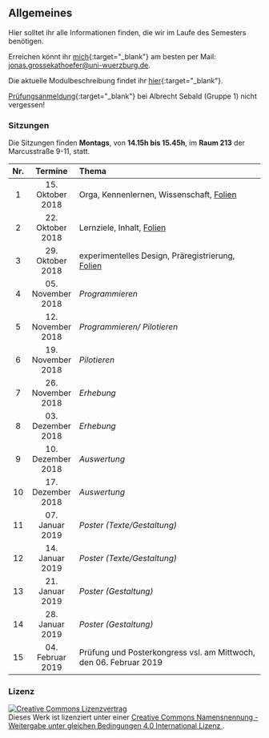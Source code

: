 Allgemeines
-----------

Hier solltet ihr alle Informationen finden, die wir im Laufe des Semesters benötigen.

Erreichen könnt ihr [mich](http://www.i1.psychologie.uni-wuerzburg.de/ekp/personen/jonas-grossekathoefer/msc-jonas-grossekathoefer/){:target="\_blank"} am besten per Mail: <jonas.grossekathoefer@uni-wuerzburg.de>.

Die aktuelle Modulbeschreibung findet ihr [hier](https://www2.uni-wuerzburg.de/mhb/MB-de-06-PSY-EFM-152-m01.pdf){:target="\_blank"}.

[Prüfungsanmeldung](https://www-sbhome1.zv.uni-wuerzburg.de/qisserver/rds?state=verpublish&status=init&vmfile=no&publishid=201046&moduleCall=webInfo&publishConfFile=webInfo&publishSubDir=veranstaltung){:target="\_blank"} bei Albrecht Sebald (Gruppe 1) nicht vergessen!

### Sitzungen

Die Sitzungen finden **Montags**, von **14.15h bis 15.45h**, im **Raum 213** der Marcusstraße 9-11, statt.

<table>
<colgroup>
<col width="5%" />
<col width="17%" />
<col width="77%" />
</colgroup>
<thead>
<tr class="header">
<th align="center">Nr.</th>
<th align="center">Termine</th>
<th align="left">Thema</th>
</tr>
</thead>
<tbody>
<tr class="odd">
<td align="center">1</td>
<td align="center">15. Oktober 2018</td>
<td align="left">Orga, Kennenlernen, Wissenschaft, <a href="slides/sitzung01-orga.html">Folien</a></td>
</tr>
<tr class="even">
<td align="center">2</td>
<td align="center">22. Oktober 2018</td>
<td align="left">Lernziele, Inhalt, <a href="slides/sitzung02-inhalt.html">Folien</a></td>
</tr>
<tr class="odd">
<td align="center">3</td>
<td align="center">29. Oktober 2018</td>
<td align="left">experimentelles Design, Präregistrierung, <a href="slides/sitzung03-vorbereitung.html">Folien</a></td>
</tr>
<tr class="even">
<td align="center">4</td>
<td align="center">05. November 2018</td>
<td align="left"><em>Programmieren</em></td>
</tr>
<tr class="odd">
<td align="center">5</td>
<td align="center">12. November 2018</td>
<td align="left"><em>Programmieren/ Pilotieren</em></td>
</tr>
<tr class="even">
<td align="center">6</td>
<td align="center">19. November 2018</td>
<td align="left"><em>Pilotieren</em></td>
</tr>
<tr class="odd">
<td align="center">7</td>
<td align="center">26. November 2018</td>
<td align="left"><em>Erhebung</em></td>
</tr>
<tr class="even">
<td align="center">8</td>
<td align="center">03. Dezember 2018</td>
<td align="left"><em>Erhebung</em></td>
</tr>
<tr class="odd">
<td align="center">9</td>
<td align="center">10. Dezember 2018</td>
<td align="left"><em>Auswertung</em></td>
</tr>
<tr class="even">
<td align="center">10</td>
<td align="center">17. Dezember 2018</td>
<td align="left"><em>Auswertung</em></td>
</tr>
<tr class="odd">
<td align="center">11</td>
<td align="center">07. Januar 2019</td>
<td align="left"><em>Poster (Texte/Gestaltung)</em></td>
</tr>
<tr class="even">
<td align="center">12</td>
<td align="center">14. Januar 2019</td>
<td align="left"><em>Poster (Texte/Gestaltung)</em></td>
</tr>
<tr class="odd">
<td align="center">13</td>
<td align="center">21. Januar 2019</td>
<td align="left"><em>Poster (Gestaltung)</em></td>
</tr>
<tr class="even">
<td align="center">14</td>
<td align="center">28. Januar 2019</td>
<td align="left"><em>Poster (Gestaltung)</em></td>
</tr>
<tr class="odd">
<td align="center">15</td>
<td align="center">04. Februar 2019</td>
<td align="left">Prüfung und Posterkongress vsl. am Mittwoch, den 06. Februar 2019</td>
</tr>
</tbody>
</table>

### Lizenz

<a rel="license" href="http://creativecommons.org/licenses/by-sa/4.0/"><img alt="Creative Commons Lizenzvertrag" style="border-width:0" src="https://i.creativecommons.org/l/by-sa/4.0/88x31.png" /></a><br />Dieses Werk ist lizenziert unter einer <a rel="license" href="http://creativecommons.org/licenses/by-sa/4.0/">Creative Commons Namensnennung - Weitergabe unter gleichen Bedingungen 4.0 International Lizenz </a>.

